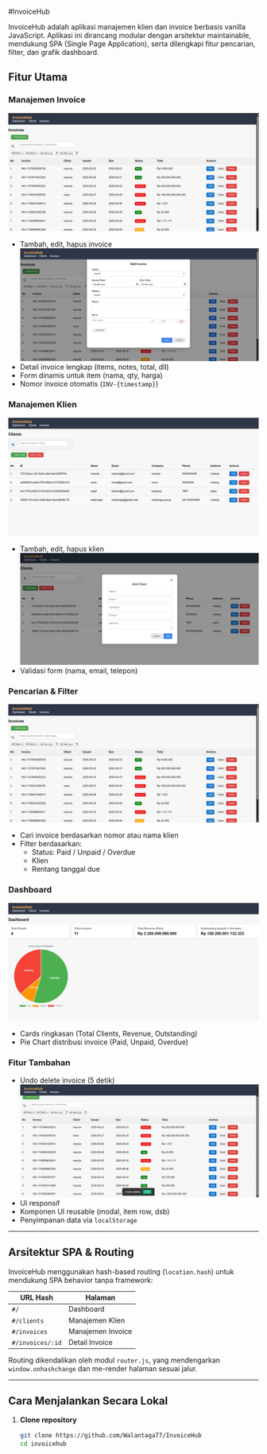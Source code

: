 #InvoiceHub

InvoiceHub adalah aplikasi manajemen klien dan invoice berbasis vanilla JavaScript. Aplikasi ini dirancang modular dengan arsitektur maintainable, mendukung SPA (Single Page Application), serta dilengkapi fitur pencarian, filter, dan grafik dashboard.

## Fitur Utama

### Manajemen Invoice

![InvoiceHub All Invoices Screenshot](./screenshots/invoicehub-invoices.jpg)

- Tambah, edit, hapus invoice
  ![InvoiceHub Add Invoice Screenshot](./screenshots/invoicehub-add-invoice.jpg)
- Detail invoice lengkap (items, notes, total, dll)
- Form dinamis untuk item (nama, qty, harga)
- Nomor invoice otomatis (`INV-{timestamp}`)

### Manajemen Klien

![InvoiceHub Clients Screenshot](./screenshots/invoicehub-clients.jpg)

- Tambah, edit, hapus klien
  ![InvoiceHub modal add/edit client Screenshot](./screenshots/invoicehub-add-client.jpg)
- Validasi form (nama, email, telepon)

### Pencarian & Filter

![InvoiceHub invoices Screenshot](./screenshots/invoicehub-invoices.jpg)

- Cari invoice berdasarkan nomor atau nama klien
- Filter berdasarkan:
  - Status: Paid / Unpaid / Overdue
  - Klien
  - Rentang tanggal due

### Dashboard

![InvoiceHub Dashboard Screenshot](./screenshots/invoicehub-dashboard.jpg)

- Cards ringkasan (Total Clients, Revenue, Outstanding)
- Pie Chart distribusi invoice (Paid, Unpaid, Overdue)

### Fitur Tambahan

- Undo delete invoice (5 detik)
  ![InvoiceHub Undo Delete. Screenshot](./screenshots/invoicehub-undo-delete.jpg)
- UI responsif
- Komponen UI reusable (modal, item row, dsb)
- Penyimpanan data via `localStorage`

---

## Arsitektur SPA & Routing

InvoiceHub menggunakan hash-based routing (`location.hash`) untuk mendukung SPA behavior tanpa framework:

| URL Hash         | Halaman           |
| ---------------- | ----------------- |
| `#/`             | Dashboard         |
| `#/clients`      | Manajemen Klien   |
| `#/invoices`     | Manajemen Invoice |
| `#/invoices/:id` | Detail Invoice    |

Routing dikendalikan oleh modul `router.js`, yang mendengarkan `window.onhashchange` dan me-render halaman sesuai jalur.

---

## Cara Menjalankan Secara Lokal

1. **Clone repository**
   ```bash
   git clone https://github.com/Walantaga77/InvoiceHub
   cd invoicehub
   ```

